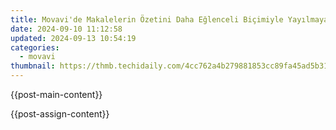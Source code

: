 ```yaml
---
title: Movavi'de Makalelerin Özetini Daha Eğlenceli Biçimiyle Yayılmayan Adım Adımlarla | Karşılaştırıcı Kullanım Bilgileri
date: 2024-09-10 11:12:58
updated: 2024-09-13 10:54:19
categories:
  - movavi
thumbnail: https://thmb.techidaily.com/4cc762a4b279881853cc89fa45ad5b311a699fba43bbccdd544fcfb9e3bcdf69.jpg
---
```


{{post-main-content}}

<ins class="adsbygoogle"
     style="display:block"
     data-ad-format="autorelaxed"
     data-ad-client="ca-pub-7571918770474297"
     data-ad-slot="1223367746"></ins>

{{post-assign-content}}

<ins class="adsbygoogle"
     style="display:block"
     data-ad-client="ca-pub-7571918770474297"
     data-ad-slot="8358498916"
     data-ad-format="auto"
     data-full-width-responsive="true"></ins>
